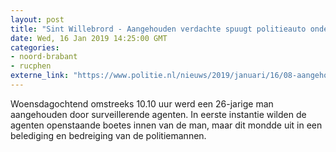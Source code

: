 ```yaml
---
layout: post
title: "Sint Willebrord - Aangehouden verdachte spuugt politieauto onder"
date: Wed, 16 Jan 2019 14:25:00 GMT
categories: 
- noord-brabant 
- rucphen 
externe_link: "https://www.politie.nl/nieuws/2019/januari/16/08-aangehouden-verdachte-spuugt-politieauto-onder.html"
---
```


Woensdagochtend omstreeks 10.10 uur werd een 26-jarige man aangehouden door surveillerende agenten. In eerste instantie wilden de agenten openstaande boetes innen van de man, maar dit mondde uit in een belediging en bedreiging van de politiemannen.
